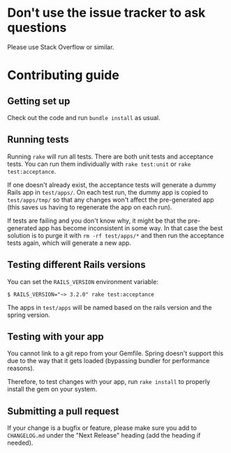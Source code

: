 # Don't use the issue tracker to ask questions

Please use Stack Overflow or similar.

# Contributing guide

## Getting set up

Check out the code and run `bundle install` as usual.

## Running tests

Running `rake` will run all tests. There are both unit tests and
acceptance tests. You can run them individually with `rake test:unit` or
`rake test:acceptance`.

If one doesn't already exist, the acceptance tests will generate a dummy
Rails app in `test/apps/`. On each test run, the dummy app is copied to
`test/apps/tmp/` so that any changes won't affect the pre-generated app
(this saves us having to regenerate the app on each run).

If tests are failing and you don't know why, it might be that the
pre-generated app has become inconsistent in some way. In that case the
best solution is to purge it with `rm -rf test/apps/*` and then run the
acceptance tests again, which will generate a new app.

## Testing different Rails versions

You can set the `RAILS_VERSION` environment variable:

```
$ RAILS_VERSION="~> 3.2.0" rake test:acceptance
```

The apps in `test/apps` will be named based on the rails version and the
spring version.

## Testing with your app

You cannot link to a git repo from your Gemfile. Spring doesn't support
this due to the way that it gets loaded (bypassing bundler for
performance reasons).

Therefore, to test changes with your app, run `rake install` to properly
install the gem on your system.

## Submitting a pull request

If your change is a bugfix or feature, please make sure you add to
`CHANGELOG.md` under the "Next Release" heading (add the heading if
needed).
